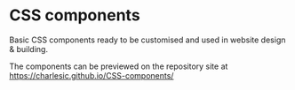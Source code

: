 # CSS components
Basic CSS components ready to be customised and used in website design & building.

The components can be previewed on the repository site at https://charlesic.github.io/CSS-components/
